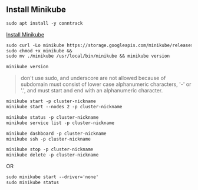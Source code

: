 ## Install Minikube


```txt
sudo apt install -y conntrack
```



[Install Minikube](https://kubernetes.io/docs/tasks/tools/install-minikube/)

```txt
sudo curl -Lo minikube https://storage.googleapis.com/minikube/releases/latest/minikube-linux-amd64 &&
sudo chmod +x minikube &&
sudo mv ./minikube /usr/local/bin/minikube && minikube version

minikube version
```

> don't use sudo, and underscore are not allowed because of subdomain must consist of lower case alphanumeric characters, '-' or '.', and must start and end with an alphanumeric character.
```txt
minikube start -p cluster-nickname
minikube start --nodes 2 -p cluster-nickname

minikube status -p cluster-nickname
minikube service list -p cluster-nickname

minikube dashboard -p cluster-nickname
minikube ssh -p cluster-nickname

minikube stop -p cluster-nickname
minikube delete -p cluster-nickname
```

OR

```txt
sudo minikube start --driver='none'
sudo minikube status
```



